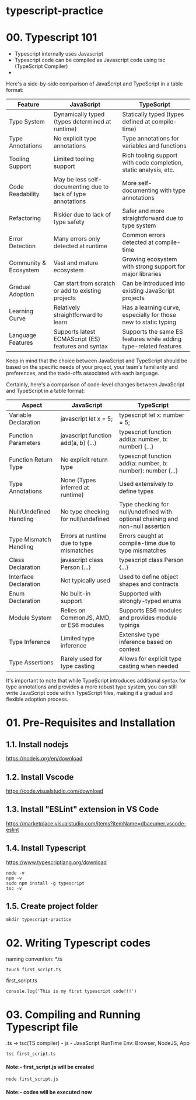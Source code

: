 # typescript-practice

# 00. Typescript 101

* Typescript internally uses Javascript
* Typescript code can be compiled as Javascript code using tsc (TypeScript Compiler)
* 

Here's a side-by-side comparison of JavaScript and TypeScript in a table format:

Feature | JavaScript | TypeScript
--- | --- | --- 
Type System	| Dynamically typed (types determined at runtime) | Statically typed (types defined at compile-time)
Type Annotations | No explicit type annotations | Type annotations for variables and functions
Tooling Support | Limited tooling support | Rich tooling support with code completion, static analysis, etc.
Code Readability | May be less self-documenting due to lack of type annotations | More self-documenting with type annotations
Refactoring | Riskier due to lack of type safety | Safer and more straightforward due to type system
Error Detection | Many errors only detected at runtime | Common errors detected at compile-time
Community & Ecosystem | Vast and mature ecosystem | Growing ecosystem with strong support for major libraries
Gradual Adoption | Can start from scratch or add to existing projects | Can be introduced into existing JavaScript projects
Learning Curve | Relatively straightforward to learn | Has a learning curve, especially for those new to static typing
Language Features | Supports latest ECMAScript (ES) features and syntax | Supports the same ES features while adding type-related features


Keep in mind that the choice between JavaScript and TypeScript should be based on the specific needs of your project, your team's familiarity and preferences, and the trade-offs associated with each language.



Certainly, here's a comparison of code-level changes between JavaScript and TypeScript in a table format:

Aspect | JavaScript | TypeScript
--- | --- | --- 
Variable Declaration | javascript let x = 5; | typescript let x: number = 5;
Function Parameters | javascript function add(a, b) {...} | typescript function add(a: number, b: number) {...}
Function Return Type | No explicit return type | typescript function add(a: number, b: number): number {...}
Type Annotations | None (Types inferred at runtime) | Used extensively to define types
Null/Undefined Handling | No type checking for null/undefined | Type checking for null/undefined with optional chaining and non-null assertion
Type Mismatch Handling | Errors at runtime due to type mismatches | Errors caught at compile-time due to type mismatches
Class Declaration | javascript class Person {...} | typescript class Person {...}
Interface Declaration | Not typically used | Used to define object shapes and contracts
Enum Declaration | No built-in support | Supported with strongly-typed enums
Module System | Relies on CommonJS, AMD, or ES6 modules | Supports ES6 modules and provides module typings
Type Inference | Limited type inference | Extensive type inference based on context
Type Assertions | Rarely used for type casting | Allows for explicit type casting when needed

It's important to note that while TypeScript introduces additional syntax for type annotations and provides a more robust type system, you can still write JavaScript code within TypeScript files, making it a gradual and flexible adoption process.

# 01. Pre-Requisites and Installation
## 1.1. Install nodejs
https://nodejs.org/en/download

## 1.2. Install Vscode
https://code.visualstudio.com/download

## 1.3. Install "ESLint" extension in VS Code
https://marketplace.visualstudio.com/items?itemName=dbaeumer.vscode-eslint

## 1.4. Install Typescript
https://www.typescriptlang.org/download

    node -v
    npm -v
    sudo npm install -g typescript
    tsc -v

## 1.5. Create project folder

    mkdir typescript-practice


# 02. Writing Typescript codes
naming convention: *.ts

    touch first_script.ts

first_script.ts

    console.log('This is my first typescript code!!!')

# 03. Compiling and Running Typescript file
.ts -> tsc(TS compiler) - js - JavaScript RunTime Env: Browser, NodeJS, App

    tsc first_script.ts

#### Note:- first_script.js will be created

    node first_script.js

#### Note:- codes will be executed now
